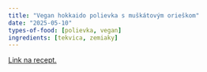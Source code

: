 ```yaml
---
title: "Vegan hokkaido polievka s muškátovým orieškom"
date: "2025-05-10"
types-of-food: [polievka, vegan]
ingredients: [tekvica, zemiaky]
---
```


[Link na recept.](https://www.dcerka.sk/vegan-hokkaido-polievka/)
